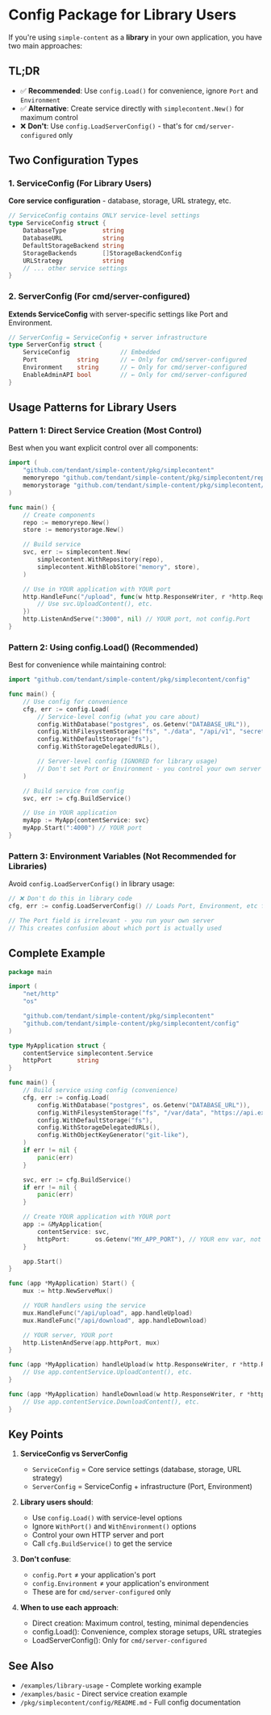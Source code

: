 # Config Package for Library Users

If you're using `simple-content` as a **library** in your own application, you have two main approaches:

## TL;DR

- ✅ **Recommended**: Use `config.Load()` for convenience, ignore `Port` and `Environment`
- ✅ **Alternative**: Create service directly with `simplecontent.New()` for maximum control
- ❌ **Don't**: Use `config.LoadServerConfig()` - that's for `cmd/server-configured` only

## Two Configuration Types

### 1. ServiceConfig (For Library Users)

**Core service configuration** - database, storage, URL strategy, etc.

```go
// ServiceConfig contains ONLY service-level settings
type ServiceConfig struct {
    DatabaseType          string
    DatabaseURL           string
    DefaultStorageBackend string
    StorageBackends       []StorageBackendConfig
    URLStrategy           string
    // ... other service settings
}
```

### 2. ServerConfig (For cmd/server-configured)

**Extends ServiceConfig** with server-specific settings like Port and Environment.

```go
// ServerConfig = ServiceConfig + server infrastructure
type ServerConfig struct {
    ServiceConfig              // Embedded
    Port           string      // ← Only for cmd/server-configured
    Environment    string      // ← Only for cmd/server-configured
    EnableAdminAPI bool        // ← Only for cmd/server-configured
}
```

## Usage Patterns for Library Users

### Pattern 1: Direct Service Creation (Most Control)

Best when you want explicit control over all components:

```go
import (
    "github.com/tendant/simple-content/pkg/simplecontent"
    memoryrepo "github.com/tendant/simple-content/pkg/simplecontent/repo/memory"
    memorystorage "github.com/tendant/simple-content/pkg/simplecontent/storage/memory"
)

func main() {
    // Create components
    repo := memoryrepo.New()
    store := memorystorage.New()

    // Build service
    svc, err := simplecontent.New(
        simplecontent.WithRepository(repo),
        simplecontent.WithBlobStore("memory", store),
    )

    // Use in YOUR application with YOUR port
    http.HandleFunc("/upload", func(w http.ResponseWriter, r *http.Request) {
        // Use svc.UploadContent(), etc.
    })
    http.ListenAndServe(":3000", nil) // YOUR port, not config.Port
}
```

### Pattern 2: Using config.Load() (Recommended)

Best for convenience while maintaining control:

```go
import "github.com/tendant/simple-content/pkg/simplecontent/config"

func main() {
    // Use config for convenience
    cfg, err := config.Load(
        // Service-level config (what you care about)
        config.WithDatabase("postgres", os.Getenv("DATABASE_URL")),
        config.WithFilesystemStorage("fs", "./data", "/api/v1", "secret"),
        config.WithDefaultStorage("fs"),
        config.WithStorageDelegatedURLs(),

        // Server-level config (IGNORED for library usage)
        // Don't set Port or Environment - you control your own server
    )

    // Build service from config
    svc, err := cfg.BuildService()

    // Use in YOUR application
    myApp := MyApp{contentService: svc}
    myApp.Start(":4000") // YOUR port
}
```

### Pattern 3: Environment Variables (Not Recommended for Libraries)

Avoid `config.LoadServerConfig()` in library usage:

```go
// ❌ Don't do this in library code
cfg, err := config.LoadServerConfig() // Loads Port, Environment, etc from env

// The Port field is irrelevant - you run your own server
// This creates confusion about which port is actually used
```

## Complete Example

```go
package main

import (
    "net/http"
    "os"

    "github.com/tendant/simple-content/pkg/simplecontent"
    "github.com/tendant/simple-content/pkg/simplecontent/config"
)

type MyApplication struct {
    contentService simplecontent.Service
    httpPort       string
}

func main() {
    // Build service using config (convenience)
    cfg, err := config.Load(
        config.WithDatabase("postgres", os.Getenv("DATABASE_URL")),
        config.WithFilesystemStorage("fs", "/var/data", "https://api.example.com", os.Getenv("FS_SECRET")),
        config.WithDefaultStorage("fs"),
        config.WithStorageDelegatedURLs(),
        config.WithObjectKeyGenerator("git-like"),
    )
    if err != nil {
        panic(err)
    }

    svc, err := cfg.BuildService()
    if err != nil {
        panic(err)
    }

    // Create YOUR application with YOUR port
    app := &MyApplication{
        contentService: svc,
        httpPort:       os.Getenv("MY_APP_PORT"), // YOUR env var, not cfg.Port
    }

    app.Start()
}

func (app *MyApplication) Start() {
    mux := http.NewServeMux()

    // YOUR handlers using the service
    mux.HandleFunc("/api/upload", app.handleUpload)
    mux.HandleFunc("/api/download", app.handleDownload)

    // YOUR server, YOUR port
    http.ListenAndServe(app.httpPort, mux)
}

func (app *MyApplication) handleUpload(w http.ResponseWriter, r *http.Request) {
    // Use app.contentService.UploadContent(), etc.
}

func (app *MyApplication) handleDownload(w http.ResponseWriter, r *http.Request) {
    // Use app.contentService.DownloadContent(), etc.
}
```

## Key Points

1. **ServiceConfig vs ServerConfig**
   - `ServiceConfig` = Core service settings (database, storage, URL strategy)
   - `ServerConfig` = ServiceConfig + infrastructure (Port, Environment)

2. **Library users should**:
   - Use `config.Load()` with service-level options
   - Ignore `WithPort()` and `WithEnvironment()` options
   - Control your own HTTP server and port
   - Call `cfg.BuildService()` to get the service

3. **Don't confuse**:
   - `config.Port` ≠ your application's port
   - `config.Environment` ≠ your application's environment
   - These are for `cmd/server-configured` only

4. **When to use each approach**:
   - Direct creation: Maximum control, testing, minimal dependencies
   - config.Load(): Convenience, complex storage setups, URL strategies
   - LoadServerConfig(): Only for `cmd/server-configured`

## See Also

- `/examples/library-usage` - Complete working example
- `/examples/basic` - Direct service creation example
- `/pkg/simplecontent/config/README.md` - Full config documentation
